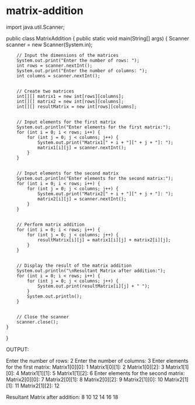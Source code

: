 # matrix-addition
import java.util.Scanner;


public class MatrixAddition {
    public static void main(String[] args) {
        Scanner scanner = new Scanner(System.in);


        // Input the dimensions of the matrices
        System.out.print("Enter the number of rows: ");
        int rows = scanner.nextInt();
        System.out.print("Enter the number of columns: ");
        int columns = scanner.nextInt();


        // Create two matrices
        int[][] matrix1 = new int[rows][columns];
        int[][] matrix2 = new int[rows][columns];
        int[][] resultMatrix = new int[rows][columns];


        // Input elements for the first matrix
        System.out.println("Enter elements for the first matrix:");
        for (int i = 0; i < rows; i++) {
            for (int j = 0; j < columns; j++) {
                System.out.print("Matrix1[" + i + "][" + j + "]: ");
                matrix1[i][j] = scanner.nextInt();
            }
        }


        // Input elements for the second matrix
        System.out.println("Enter elements for the second matrix:");
        for (int i = 0; i < rows; i++) {
            for (int j = 0; j < columns; j++) {
                System.out.print("Matrix2[" + i + "][" + j + "]: ");
                matrix2[i][j] = scanner.nextInt();
            }
        }


        // Perform matrix addition
        for (int i = 0; i < rows; i++) {
            for (int j = 0; j < columns; j++) {
                resultMatrix[i][j] = matrix1[i][j] + matrix2[i][j];
            }
        }


        // Display the result of the matrix addition
        System.out.println("\nResultant Matrix after addition:");
        for (int i = 0; i < rows; i++) {
            for (int j = 0; j < columns; j++) {
                System.out.print(resultMatrix[i][j] + " ");
            }
            System.out.println();
        }


        // Close the scanner
        scanner.close();
    }
}


OUTPUT:


Enter the number of rows: 2
Enter the number of columns: 3
Enter elements for the first matrix:
Matrix1[0][0]: 1
Matrix1[0][1]: 2
Matrix1[0][2]: 3
Matrix1[1][0]: 4
Matrix1[1][1]: 5
Matrix1[1][2]: 6
Enter elements for the second matrix:
Matrix2[0][0]: 7
Matrix2[0][1]: 8
Matrix2[0][2]: 9
Matrix2[1][0]: 10
Matrix2[1][1]: 11
Matrix2[1][2]: 12


Resultant Matrix after addition:
8 10 12 
14 16 18 
